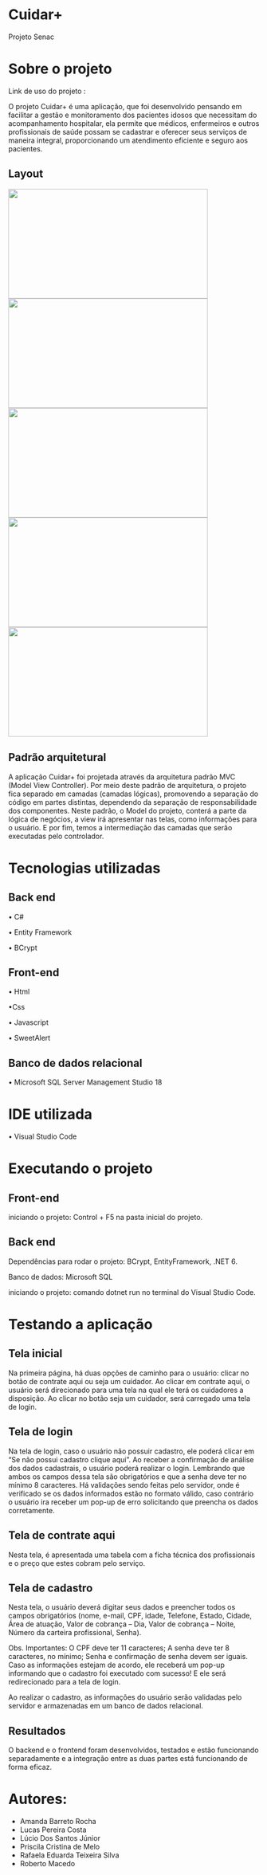 # Cuidar+
Projeto Senac 

# Sobre o projeto 

Link de uso do projeto :

O projeto Cuidar+ é uma aplicação, que foi desenvolvido pensando em facilitar a gestão e monitoramento dos pacientes idosos que necessitam do acompanhamento hospitalar, ela permite que médicos, enfermeiros e outros profissionais de saúde possam se cadastrar e oferecer seus serviços de maneira integral, proporcionando um atendimento eficiente e seguro aos pacientes. 

## Layout
<img src="https://github.com/GrupoSenac/CuidarMais/blob/main/img/Tela%20inicial.png"  width="400" height="220"> <img src="https://github.com/GrupoSenac/CuidarMais/blob/main/img/Fluxo%201%20Tela%20Contrate%20Aqui.png" width="400" height="220">
<img src="https://github.com/GrupoSenac/CuidarMais/blob/main/img/Fluxo%202%20Tela%20de%20Login%20Cuidadores.png" width="400" height="220"> 
<img src="https://github.com/GrupoSenac/CuidarMais/blob/main/img/Fluxo%202%20Tela%20de%20Cadastro%20Cuidadores.png" width="400" height="220">
<img src="https://github.com/GrupoSenac/CuidarMais/blob/main/img/Fluxo%202%20Tela%20de%20Cadastro%20Pop-UP%20cadastro%20realizado.png" width="400" height="220">



## Padrão arquitetural
A aplicação Cuidar+ foi projetada através da arquitetura padrão MVC (Model View Controller). Por meio deste padrão de arquitetura, o projeto fica separado em camadas (camadas lógicas), promovendo a separação do código em partes distintas, dependendo da separação de responsabilidade dos componentes.
Neste padrão, o Model do projeto, conterá a parte da lógica de negócios, a view irá apresentar nas telas, como informações para o usuário. E por fim, temos a intermediação das camadas que serão executadas pelo controlador.

# Tecnologias utilizadas
## Back end
•	C#

•	Entity Framework

•	BCrypt

## Front-end
•	Html

•Css

•	Javascript

•	SweetAlert

## Banco de dados relacional
• Microsoft SQL Server Management Studio 18

# IDE utilizada
• Visual Studio Code

# Executando o projeto
## Front-end

iniciando o projeto: Control + F5 na pasta inicial do projeto.

## Back end
Dependências para rodar o projeto: BCrypt, EntityFramework, .NET 6.

Banco de dados: Microsoft SQL

iniciando o projeto: comando dotnet run no terminal do Visual Studio Code.

# Testando a aplicação
## Tela inicial
Na primeira página, há duas opções de caminho para o usuário: clicar no botão de contrate aqui ou seja um cuidador. Ao clicar em contrate aqui, o usuário será direcionado para uma tela na qual ele terá os cuidadores a disposição. Ao clicar no botão seja um cuidador, será carregado uma tela de login.

## Tela de login
Na tela de login, caso o usuário não possuir cadastro, ele poderá clicar em “Se não possui cadastro clique aqui”.
Ao receber a confirmação de análise dos dados cadastrais, o usuário poderá realizar o login. Lembrando que ambos os campos dessa tela são obrigatórios e que a senha deve ter no mínimo 8 caracteres. Há validações sendo feitas pelo servidor, onde é verificado se os dados informados estão no formato válido, caso contrário o usuário ira receber um pop-up de erro solicitando que preencha os dados corretamente.

## Tela de contrate aqui
Nesta tela, é apresentada uma tabela com a ficha técnica dos profissionais e o preço que estes cobram pelo serviço.

## Tela de cadastro
Nesta tela, o usuário deverá digitar seus dados e preencher todos os campos obrigatórios (nome, e-mail, CPF, idade, Telefone, Estado, Cidade, Área de atuação, Valor de cobrança – Dia, Valor de cobrança – Noite, Número da carteira profissional, Senha). 

Obs. Importantes: O CPF deve ter 11 caracteres; A senha deve ter 8 caracteres, no mínimo; Senha e confirmação de senha devem ser iguais.
Caso as informações estejam de acordo, ele receberá um pop-up informando que o cadastro foi executado com sucesso! E ele será redirecionado para a tela de login.

Ao realizar o cadastro, as informações do usuário serão validadas pelo servidor e armazenadas em um banco de dados relacional.

## Resultados
O backend e o frontend foram desenvolvidos, testados e estão funcionando separadamente e a integração entre as duas partes está funcionando de forma eficaz.

# Autores:
- Amanda Barreto Rocha
- Lucas Pereira Costa
- Lúcio Dos Santos Júnior
- Priscila Cristina de Melo
- Rafaela Eduarda Teixeira Silva
- Roberto Macedo
